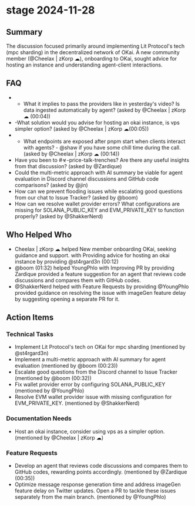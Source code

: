 # stage 2024-11-28

## Summary
The discussion focused primarily around implementing Lit Protocol's tech (mpc sharding) in the decentralized network of OKai. A new community member (@Cheelax | zKorp ☁), onboarding to OKai, sought advice for hosting an instance and understanding agent-client interactions.

## FAQ
- - What it implies to pass the providers like in yesterday's video? Is data ingested automatically by agent? (asked by @Cheelax | zKorp ☁ (00:04))
- -What solution would you advise for hosting an okai instance, is vps simpler option? (asked by @Cheelax | zKorp ☁(00:05))
- - What endpoints are exposed after pnpm start when clients interact with agents? - @shaw if you have some chill time during the call. (asked by @Cheelax | zKorp ☁ (00:14))
- Have you been to #☣-price-talk-trenches? Are there any useful insights from that discussion? (asked by @Zardique)
- Could the multi-metric approach with AI summary be viable for agent evaluation in Discord channel discussions and GitHub code comparisons? (asked by @jin)
- How can we prevent flooding issues while escalating good questions from our chat to Issue Tracker? (asked by @boom)
- How can we resolve wallet provider errors? What configurations are missing for SOLANA_PUBLIC_KEY and EVM_PRIVATE_KEY to function properly? (asked by @ShakkerNerd)

## Who Helped Who
- Cheelax | zKorp ☁ helped New member onboarding OKai, seeking guidance and support. with Providing advice for hosting an okai instance by providing @st4rgard3n (00:12)
- @boom (01:32) helped YoungPhlo with Improving PR by providing Zardique provided a feature suggestion for an agent that reviews code discussions and compares them with GitHub codes.
- @ShakkerNerd helped  with Feature Requests by providing @YoungPhlo provided guidance on resolving the issue with imageGen feature delay by suggesting opening a separate PR for it.

## Action Items

### Technical Tasks
- Implement Lit Protocol's tech on OKai for mpc sharding (mentioned by @st4rgard3n)
- Implement a multi-metric approach with AI summary for agent evaluation (mentioned by @boom (00:23))
- Escalate good questions from the Discord channel to Issue Tracker (mentioned by @boom (00:32))
- Fix wallet provider error by configuring SOLANA_PUBLIC_KEY (mentioned by @YoungPhlo)
- Resolve EVM wallet provider issue with missing configuration for EVM_PRIVATE_KEY. (mentioned by @ShakkerNerd)

### Documentation Needs
- Host an okai instance, consider using vps as a simpler option. (mentioned by @Cheelax | zKorp ☁)

### Feature Requests
- Develop an agent that reviews code discussions and compares them to GitHub codes, rewarding points accordingly. (mentioned by @Zardique (00:35))
- Optimize message response generation time and address imageGen feature delay on Twitter updates. Open a PR to tackle these issues separately from the main branch. (mentioned by @YoungPhlo)